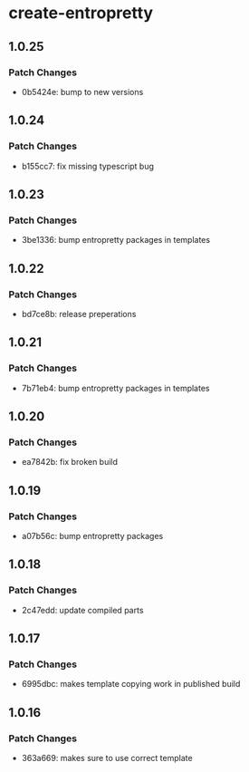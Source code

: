 # create-entropretty

## 1.0.25

### Patch Changes

- 0b5424e: bump to new versions

## 1.0.24

### Patch Changes

- b155cc7: fix missing typescript bug

## 1.0.23

### Patch Changes

- 3be1336: bump entropretty packages in templates

## 1.0.22

### Patch Changes

- bd7ce8b: release preperations

## 1.0.21

### Patch Changes

- 7b71eb4: bump entropretty packages in templates

## 1.0.20

### Patch Changes

- ea7842b: fix broken build

## 1.0.19

### Patch Changes

- a07b56c: bump entropretty packages

## 1.0.18

### Patch Changes

- 2c47edd: update compiled parts

## 1.0.17

### Patch Changes

- 6995dbc: makes template copying work in published build

## 1.0.16

### Patch Changes

- 363a669: makes sure to use correct template
